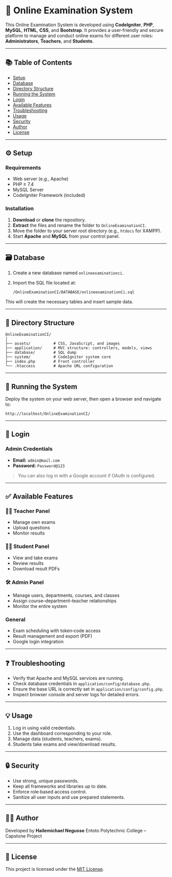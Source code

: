 # 📝 Online Examination System

This Online Examination System is developed using **CodeIgniter**, **PHP**, **MySQL**, **HTML**, **CSS**, and **Bootstrap**. It provides a user‑friendly and secure platform to manage and conduct online exams for different user roles: **Administrators**, **Teachers**, and **Students**.

---

## 📚 Table of Contents

* [Setup](#setup)
* [Database](#database)
* [Directory Structure](#directory-structure)
* [Running the System](#running-the-system)
* [Login](#login)
* [Available Features](#available-features)
* [Troubleshooting](#troubleshooting)
* [Usage](#usage)
* [Security](#security)
* [Author](#author)
* [License](#license)

---

## ⚙️ Setup

### Requirements

* Web server (e.g., Apache)
* PHP ≥ 7.4
* MySQL Server
* CodeIgniter Framework (included)

### Installation

1. **Download** or **clone** the repository.
2. **Extract** the files and rename the folder to `OnlineExaminationCI`.
3. Move the folder to your server root directory (e.g., `htdocs` for XAMPP).
4. Start **Apache** and **MySQL** from your control panel.

---

## 🗃️ Database

1. Create a new database named `onlineexaminationci`.
2. Import the SQL file located at:

   ```bash
   /OnlineExaminationCI/DATABASE/onlineexaminationCi.sql
   ```

This will create the necessary tables and insert sample data.

---

## 🧱 Directory Structure

```text
OnlineExaminationCI/
│
├── assets/          # CSS, JavaScript, and images
├── application/     # MVC structure: controllers, models, views
├── database/        # SQL dump
├── system/          # CodeIgniter system core
├── index.php        # Front controller
└── .htaccess        # Apache URL configuration
```

---

## 🚀 Running the System

Deploy the system on your web server, then open a browser and navigate to:

```text
http://localhost/OnlineExaminationCI/
```

---

## 🔐 Login

### Admin Credentials

* **Email:** `admin@mail.com`
* **Password:** `Password@123`

> You can also log in with a Google account if OAuth is configured.

---

## ✅ Available Features

### 👩‍🏫 Teacher Panel

* Manage own exams
* Upload questions
* Monitor results

### 👨‍🎓 Student Panel

* View and take exams
* Review results
* Download result PDFs

### 🛠️ Admin Panel

* Manage users, departments, courses, and classes
* Assign course–department–teacher relationships
* Monitor the entire system

### General

* Exam scheduling with token‑code access
* Result management and export (PDF)
* Google login integration

---

## ❓ Troubleshooting

* Verify that Apache and MySQL services are running.
* Check database credentials in `application/config/database.php`.
* Ensure the base URL is correctly set in `application/config/config.php`.
* Inspect browser console and server logs for detailed errors.

---

## 💡 Usage

1. Log in using valid credentials.
2. Use the dashboard corresponding to your role.
3. Manage data (students, teachers, exams).
4. Students take exams and view/download results.

---

## 🔒 Security

* Use strong, unique passwords.
* Keep all frameworks and libraries up to date.
* Enforce role‑based access control.
* Sanitize all user inputs and use prepared statements.

---

## 🧑‍💻 Author

Developed by **Hailemichael Negusse**
Entoto Polytechnic College – Capstone Project

---

## 📄 License

This project is licensed under the [MIT License](LICENSE).
